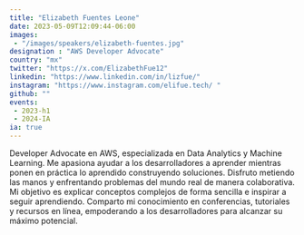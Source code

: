 ```yaml
---
title: "Elizabeth Fuentes Leone"
date: 2023-05-09T12:09:44-06:00
images: 
 - "/images/speakers/elizabeth-fuentes.jpg"
designation : "AWS Developer Advocate"
country: "mx"
twitter: "https://x.com/ElizabethFue12"
linkedin: "https://www.linkedin.com/in/lizfue/"
instagram: "https://www.instagram.com/elifue.tech/ "
github: ""
events:
 - 2023-h1
 - 2024-IA
ia: true
---
```


Developer Advocate en AWS, especializada en Data Analytics y Machine Learning. Me apasiona ayudar a los desarrolladores a aprender mientras ponen en práctica lo aprendido construyendo soluciones. Disfruto metiendo las manos y enfrentando problemas del mundo real de manera colaborativa. Mi objetivo es explicar conceptos complejos de forma sencilla e inspirar a seguir aprendiendo. Comparto mi conocimiento en conferencias, tutoriales y recursos en línea, empoderando a los desarrolladores para alcanzar su máximo potencial.

